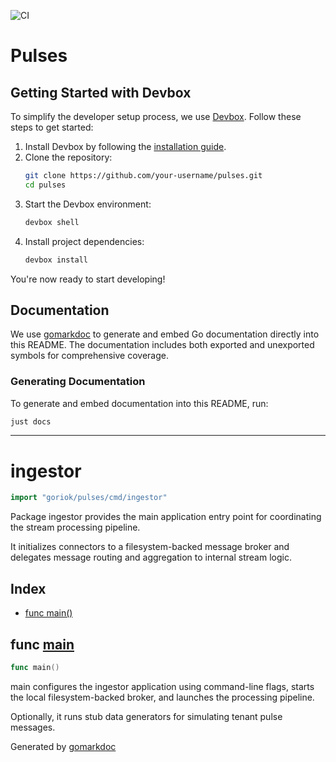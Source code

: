 ![CI](https://github.com/goriok/pulses/actions/workflows/build.yml/badge.svg)

# Pulses

## Getting Started with Devbox

To simplify the developer setup process, we use [Devbox](https://www.jetpack.io/devbox/). Follow these steps to get started:

1. Install Devbox by following the [installation guide](https://www.jetpack.io/devbox/docs/install/).
2. Clone the repository:
   ```bash
   git clone https://github.com/your-username/pulses.git
   cd pulses
   ```
3. Start the Devbox environment:
   ```bash
   devbox shell
   ```
4. Install project dependencies:
   ```bash
   devbox install
   ```

You're now ready to start developing!

## Documentation

We use [gomarkdoc](https://github.com/princjef/gomarkdoc) to generate and embed Go documentation directly into this README. The documentation includes both exported and unexported symbols for comprehensive coverage.

### Generating Documentation

To generate and embed documentation into this README, run:

```bash
just docs
```

---

<!-- gomarkdoc:embed:start -->

<!-- Code generated by gomarkdoc. DO NOT EDIT -->

# ingestor

```go
import "goriok/pulses/cmd/ingestor"
```

Package ingestor provides the main application entry point for coordinating the stream processing pipeline.

It initializes connectors to a filesystem\-backed message broker and delegates message routing and aggregation to internal stream logic.

## Index

- [func main\(\)](<#main>)


<a name="main"></a>
## func [main](<https://github.com/goriok/pulses/blob/main/cmd/ingestor/main.go#L22>)

```go
func main()
```

main configures the ingestor application using command\-line flags, starts the local filesystem\-backed broker, and launches the processing pipeline.

Optionally, it runs stub data generators for simulating tenant pulse messages.

Generated by [gomarkdoc](<https://github.com/princjef/gomarkdoc>)


<!-- gomarkdoc:embed:end -->
